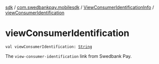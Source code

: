 [sdk](../../index.md) / [com.swedbankpay.mobilesdk](../index.md) / [ViewConsumerIdentificationInfo](index.md) / [viewConsumerIdentification](./view-consumer-identification.md)

# viewConsumerIdentification

`val viewConsumerIdentification: `[`String`](https://kotlinlang.org/api/latest/jvm/stdlib/kotlin/-string/index.html)

The `view-consumer-identification` link from Swedbank Pay.

